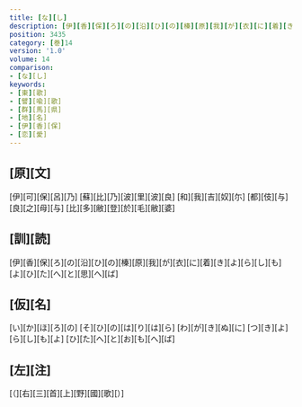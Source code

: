 ```yaml
---
title: [な][し]
description: [伊][香][保][ろ][の][沿][ひ][の][榛][原][我][が][衣][に][着][き][よ][ら][し][も][よ][ひ][た][へ][と][思][へ][ば]
position: 3435
category: [巻]14
version: '1.0'
volume: 14
comparison:
- [な][し]
keywords:
- [東][歌]
- [譬][喩][歌]
- [群][馬][県]
- [地][名]
- [伊][香][保]
- [恋][愛]
---
```


## [原][文]

[伊][可][保][呂][乃] [蘇][比][乃][波][里][波][良] [和][我][吉][奴][尓] [都][伎][与][良][之][母][与] [比][多][敝][登][於][毛][敝][婆]

## [訓][読]

[伊][香][保][ろ][の][沿][ひ][の][榛][原][我][が][衣][に][着][き][よ][ら][し][も][よ][ひ][た][へ][と][思][へ][ば]

## [仮][名]

[い][か][ほ][ろ][の] [そ][ひ][の][は][り][は][ら] [わ][が][き][ぬ][に] [つ][き][よ][ら][し][も][よ] [ひ][た][へ][と][お][も][へ][ば]

## [左][注]

[（][右][三][首][上][野][國][歌][）]
